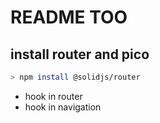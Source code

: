 # README TOO

## install router and pico
```bash
> npm install @solidjs/router
```

- hook in router
- hook in navigation
